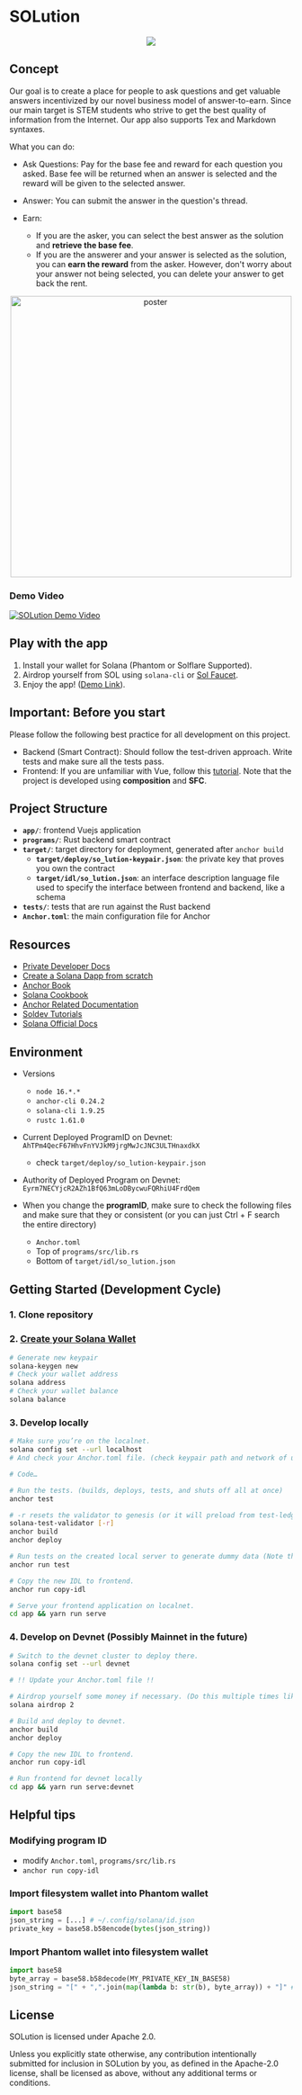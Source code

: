 # SOLution

<p align="center">
  <img src="./app/public/android-chrome-192x192.png" />
</p>

## Concept

Our goal is to create a place for people to ask questions and get valuable answers incentivized by our novel business model of answer-to-earn. Since our main target is STEM students who strive to get the best quality of information from the Internet. Our app also supports Tex and Markdown syntaxes.

What you can do:

* Ask Questions: Pay for the base fee and reward for each question you asked. Base fee will be returned when an answer is selected and the reward will be given to the selected answer.
* Answer: You can submit the answer in the question's thread.

* Earn:
  * If you are the asker, you can select the best answer as the solution and **retrieve the base fee**.
  * If you are the answerer and your answer is selected as the solution, you can **earn the reward** from the asker. However, don't worry about your answer not being selected, you can delete your answer to get back the rent.

<p align="center">
<img src="https://assets.akaswap.com/ipfs/QmWcdx2MKkDnPEPdopRnTih1DpgykNt3N3xea7PFVevX1T" alt="poster" width="500"/>
</p>

### Demo Video

[![SOLution Demo Video](./assets/Screenshot.png)](https://www.youtube.com/watch?v=eipn0sjSXEc)

## Play with the app

1. Install your wallet for Solana (Phantom or Solflare Supported).
2. Airdrop yourself from SOL using `solana-cli` or [Sol Faucet](solfaucet.com).
3. Enjoy the app! ([Demo Link](http://solution-solana-webapp.s3-website-us-west-2.amazonaws.com/#/)).

## Important: Before you start

Please follow the following best practice for all development on this project.

- Backend (Smart Contract): Should follow the test-driven approach. Write tests and make sure all the tests pass.
- Frontend: If you are unfamiliar with Vue, follow this [tutorial](https://vuejs.org/tutorial/#step-1). Note that the project is developed using **composition** and **SFC**.

## Project Structure

* **`app/`**: frontend Vuejs application
* **`programs/`**: Rust backend smart contract
* **`target/`**: target directory for deployment, generated after `anchor build`
  * **`target/deploy/so_lution-keypair.json`**: the private key that proves you own the contract
  * **`target/idl/so_lution.json`**: an interface description language file used to specify the interface between frontend and backend, like a schema
* **`tests/`**: tests that are run against the Rust backend
* **`Anchor.toml`**: the main configuration file for Anchor

## Resources

* [Private Developer Docs](https://hackmd.io/vNTooMzwQ_uJdSPPijLu0w)
* [Create a Solana Dapp from scratch](https://lorisleiva.com/create-a-solana-dapp-from-scratch)
* [Anchor Book](https://book.anchor-lang.com/introduction/introduction.html)
* [Solana Cookbook](https://solanacookbook.com/#contributing)
* [Anchor Related Documentation](https://github.com/project-serum/anchor)
* [Soldev Tutorials](https://soldev.app/library/tutorials)
* [Solana Official Docs](https://docs.solana.com)

## Environment

* Versions
  * `node 16.*.*`
  * `anchor-cli 0.24.2`
  * `solana-cli 1.9.25`
  * `rustc 1.61.0`

* Current Deployed ProgramID on Devnet: `AhTPm4QecF67HhvFnYVJkM9jrgMwJcJNC3ULTHnaxdkX`
  * check `target/deploy/so_lution-keypair.json`
* Authority of Deployed Program on Devnet: `Eyrm7NECYjcR2AZh1BfQ63mLoDBycwuFQRhiU4FrdQem`
* When you change the **programID**, make sure to check the following files and make sure that they or consistent (or you can just Ctrl + F search the entire directory)
  * `Anchor.toml`
  * Top of `programs/src/lib.rs`
  * Bottom of `target/idl/so_lution.json`

## Getting Started (Development Cycle)

### 1. Clone repository

### 2. [Create your Solana Wallet](https://docs.solana.com/wallet-guide)

```bash
# Generate new keypair
solana-keygen new
# Check your wallet address
solana address
# Check your wallet balance
solana balance
```

### 3. Develop locally

```bash
# Make sure you’re on the localnet.
solana config set --url localhost
# And check your Anchor.toml file. (check keypair path and network of use)

# Code…

# Run the tests. (builds, deploys, tests, and shuts off all at once)
anchor test

# -r resets the validator to genesis (or it will preload from test-ledger/)
solana-test-validator [-r]
anchor build
anchor deploy

# Run tests on the created local server to generate dummy data (Note that it will probably fail if your validator is not freshly created)
anchor run test

# Copy the new IDL to frontend.
anchor run copy-idl

# Serve your frontend application on localnet.
cd app && yarn run serve
```

### 4. Develop on Devnet (Possibly Mainnet in the future)

```bash
# Switch to the devnet cluster to deploy there.
solana config set --url devnet

# !! Update your Anchor.toml file !!

# Airdrop yourself some money if necessary. (Do this multiple times likely need 2 ~ 4 SOL)
solana airdrop 2

# Build and deploy to devnet.
anchor build
anchor deploy

# Copy the new IDL to frontend.
anchor run copy-idl

# Run frontend for devnet locally
cd app && yarn run serve:devnet
```

## Helpful tips

### Modifying program ID

- modify `Anchor.toml`, `programs/src/lib.rs`
- `anchor run copy-idl`

### Import filesystem wallet into Phantom wallet

```python
import base58
json_string = [...] # ~/.config/solana/id.json
private_key = base58.b58encode(bytes(json_string))
```

### Import Phantom wallet into filesystem wallet

```python
import base58
byte_array = base58.b58decode(MY_PRIVATE_KEY_IN_BASE58)
json_string = "[" + ",".join(map(lambda b: str(b), byte_array)) + "]" # ~/.config/solana/id.json
```

## License

SOLution is licensed under Apache 2.0.

Unless you explicitly state otherwise, any contribution intentionally submitted for inclusion in SOLution by you, as defined in the Apache-2.0 license, shall be licensed as above, without any additional terms or conditions.
